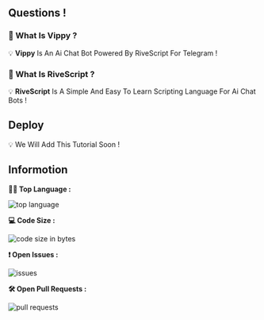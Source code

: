 ## Questions !
### 🤔 What Is Vippy ?

💡 **Vippy** Is An Ai Chat Bot Powered By RiveScript For Telegram !

### 🤔 What Is RiveScript ?

💡 **RiveScript** Is A Simple And Easy To Learn Scripting Language For Ai Chat Bots !

## Deploy

💡 We Will Add This Tutorial Soon !

## Informotion
**👨‍💻 Top Language :**  

![top language](https://img.shields.io/github/languages/top/ArmTimDev/Vippy?logo=python&style=for-the-badge)   

**💻 Code Size :**   

![code size in bytes](https://img.shields.io/github/languages/code-size/ArmTimDev/Vippy?color=purple&logo=github&style=for-the-badge)

**❗ Open Issues :**

![issues](https://img.shields.io/github/issues/ArmTimDev/Vippy?color=red&logo=github&style=for-the-badge)

**🛠 Open Pull Requests :**

![pull requests](https://img.shields.io/github/issues-pr-raw/ArmTimDev/Vippy?color=green&logo=github&style=for-the-badge)
